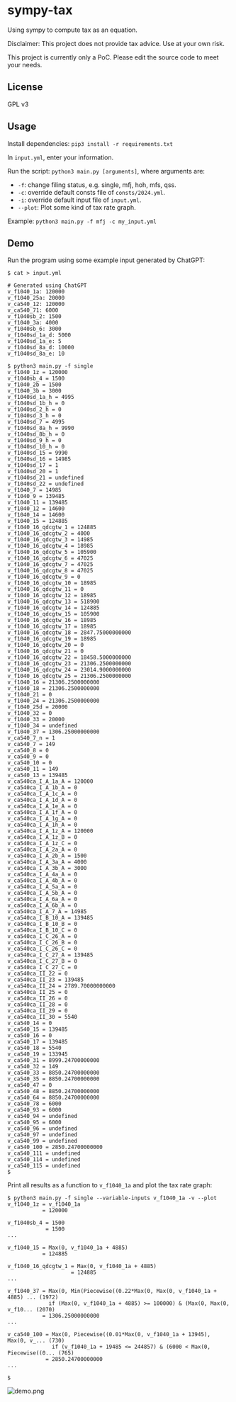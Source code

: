# sympy-tax
Using sympy to compute tax as an equation.

Disclaimer: This project does not provide tax advice. Use at your own risk.

This project is currently only a PoC. Please edit the source code to meet your
needs.

## License

GPL v3

## Usage

Install dependencies: `pip3 install -r requirements.txt`

In `input.yml`, enter your information.

Run the script: `python3 main.py [arguments]`, where arguments are:
* `-f`: change filing status, e.g. single, mfj, hoh, mfs, qss.
* `-c`: override default consts file of `consts/2024.yml`.
* `-i`: override default input file of `input.yml`.
* `--plot`: Plot some kind of tax rate graph.

Example: `python3 main.py -f mfj -c my_input.yml`

## Demo

Run the program using some example input generated by ChatGPT:

```
$ cat > input.yml

# Generated using ChatGPT
v_f1040_1a: 120000
v_f1040_25a: 20000
v_ca540_12: 120000
v_ca540_71: 6000
v_f1040sb_2: 1500
v_f1040_3a: 4000
v_f1040sb_6: 3000
v_f1040sd_1a_d: 5000
v_f1040sd_1a_e: 5
v_f1040sd_8a_d: 10000
v_f1040sd_8a_e: 10

$ python3 main.py -f single
v_f1040_1z = 120000
v_f1040sb_4 = 1500
v_f1040_2b = 1500
v_f1040_3b = 3000
v_f1040sd_1a_h = 4995
v_f1040sd_1b_h = 0
v_f1040sd_2_h = 0
v_f1040sd_3_h = 0
v_f1040sd_7 = 4995
v_f1040sd_8a_h = 9990
v_f1040sd_8b_h = 0
v_f1040sd_9_h = 0
v_f1040sd_10_h = 0
v_f1040sd_15 = 9990
v_f1040sd_16 = 14985
v_f1040sd_17 = 1
v_f1040sd_20 = 1
v_f1040sd_21 = undefined
v_f1040sd_22 = undefined
v_f1040_7 = 14985
v_f1040_9 = 139485
v_f1040_11 = 139485
v_f1040_12 = 14600
v_f1040_14 = 14600
v_f1040_15 = 124885
v_f1040_16_qdcgtw_1 = 124885
v_f1040_16_qdcgtw_2 = 4000
v_f1040_16_qdcgtw_3 = 14985
v_f1040_16_qdcgtw_4 = 18985
v_f1040_16_qdcgtw_5 = 105900
v_f1040_16_qdcgtw_6 = 47025
v_f1040_16_qdcgtw_7 = 47025
v_f1040_16_qdcgtw_8 = 47025
v_f1040_16_qdcgtw_9 = 0
v_f1040_16_qdcgtw_10 = 18985
v_f1040_16_qdcgtw_11 = 0
v_f1040_16_qdcgtw_12 = 18985
v_f1040_16_qdcgtw_13 = 518900
v_f1040_16_qdcgtw_14 = 124885
v_f1040_16_qdcgtw_15 = 105900
v_f1040_16_qdcgtw_16 = 18985
v_f1040_16_qdcgtw_17 = 18985
v_f1040_16_qdcgtw_18 = 2847.75000000000
v_f1040_16_qdcgtw_19 = 18985
v_f1040_16_qdcgtw_20 = 0
v_f1040_16_qdcgtw_21 = 0
v_f1040_16_qdcgtw_22 = 18458.5000000000
v_f1040_16_qdcgtw_23 = 21306.2500000000
v_f1040_16_qdcgtw_24 = 23014.9000000000
v_f1040_16_qdcgtw_25 = 21306.2500000000
v_f1040_16 = 21306.2500000000
v_f1040_18 = 21306.2500000000
v_f1040_21 = 0
v_f1040_24 = 21306.2500000000
v_f1040_25d = 20000
v_f1040_32 = 0
v_f1040_33 = 20000
v_f1040_34 = undefined
v_f1040_37 = 1306.25000000000
v_ca540_7_n = 1
v_ca540_7 = 149
v_ca540_8 = 0
v_ca540_9 = 0
v_ca540_10 = 0
v_ca540_11 = 149
v_ca540_13 = 139485
v_ca540ca_I_A_1a_A = 120000
v_ca540ca_I_A_1b_A = 0
v_ca540ca_I_A_1c_A = 0
v_ca540ca_I_A_1d_A = 0
v_ca540ca_I_A_1e_A = 0
v_ca540ca_I_A_1f_A = 0
v_ca540ca_I_A_1g_A = 0
v_ca540ca_I_A_1h_A = 0
v_ca540ca_I_A_1z_A = 120000
v_ca540ca_I_A_1z_B = 0
v_ca540ca_I_A_1z_C = 0
v_ca540ca_I_A_2a_A = 0
v_ca540ca_I_A_2b_A = 1500
v_ca540ca_I_A_3a_A = 4000
v_ca540ca_I_A_3b_A = 3000
v_ca540ca_I_A_4a_A = 0
v_ca540ca_I_A_4b_A = 0
v_ca540ca_I_A_5a_A = 0
v_ca540ca_I_A_5b_A = 0
v_ca540ca_I_A_6a_A = 0
v_ca540ca_I_A_6b_A = 0
v_ca540ca_I_A_7_A = 14985
v_ca540ca_I_B_10_A = 139485
v_ca540ca_I_B_10_B = 0
v_ca540ca_I_B_10_C = 0
v_ca540ca_I_C_26_A = 0
v_ca540ca_I_C_26_B = 0
v_ca540ca_I_C_26_C = 0
v_ca540ca_I_C_27_A = 139485
v_ca540ca_I_C_27_B = 0
v_ca540ca_I_C_27_C = 0
v_ca540ca_II_22 = 0
v_ca540ca_II_23 = 139485
v_ca540ca_II_24 = 2789.70000000000
v_ca540ca_II_25 = 0
v_ca540ca_II_26 = 0
v_ca540ca_II_28 = 0
v_ca540ca_II_29 = 0
v_ca540ca_II_30 = 5540
v_ca540_14 = 0
v_ca540_15 = 139485
v_ca540_16 = 0
v_ca540_17 = 139485
v_ca540_18 = 5540
v_ca540_19 = 133945
v_ca540_31 = 8999.24700000000
v_ca540_32 = 149
v_ca540_33 = 8850.24700000000
v_ca540_35 = 8850.24700000000
v_ca540_47 = 0
v_ca540_48 = 8850.24700000000
v_ca540_64 = 8850.24700000000
v_ca540_78 = 6000
v_ca540_93 = 6000
v_ca540_94 = undefined
v_ca540_95 = 6000
v_ca540_96 = undefined
v_ca540_97 = undefined
v_ca540_99 = undefined
v_ca540_100 = 2850.24700000000
v_ca540_111 = undefined
v_ca540_114 = undefined
v_ca540_115 = undefined
$ 
```

Print all results as a function to `v_f1040_1a` and plot the tax rate graph:

```
$ python3 main.py -f single --variable-inputs v_f1040_1a -v --plot
v_f1040_1z = v_f1040_1a
           = 120000

v_f1040sb_4 = 1500
            = 1500
...

v_f1040_15 = Max(0, v_f1040_1a + 4885)
           = 124885

v_f1040_16_qdcgtw_1 = Max(0, v_f1040_1a + 4885)
                    = 124885
...

v_f1040_37 = Max(0, Min(Piecewise((0.22*Max(0, Max(0, v_f1040_1a + 4885) ... (1972)
             if (Max(0, v_f1040_1a + 4885) >= 100000) & (Max(0, Max(0, v_f10... (2070)
           = 1306.25000000000
...

v_ca540_100 = Max(0, Piecewise((0.01*Max(0, v_f1040_1a + 13945), Max(0, v_... (730)
              if (v_f1040_1a + 19485 <= 244857) & (6000 < Max(0, Piecewise((0... (765)
            = 2850.24700000000
...

$ 
```

![demo.png](misc/demo.png)


